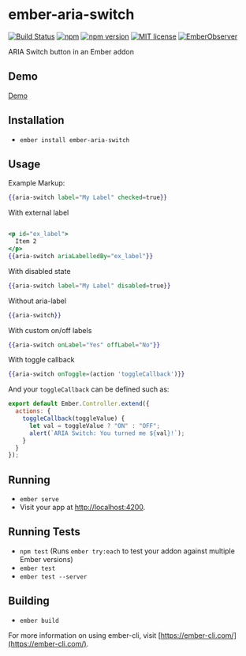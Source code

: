 # ember-aria-switch
[![Build Status](https://travis-ci.org/rajasegar/ember-aria-switch.svg?branch=master)](https://travis-ci.org/rajasegar/ember-aria-switch) 
[![npm](https://img.shields.io/npm/dm/ember-aria-switch.svg)](https://www.npmjs.com/package/ember-aria-switch)
[![npm version](http://img.shields.io/npm/v/ember-aria-switch.svg?style=flat)](https://npmjs.org/package/ember-aria-switch "View this project on npm")
[![MIT license](http://img.shields.io/badge/license-MIT-brightgreen.svg)](http://opensource.org/licenses/MIT)
[![EmberObserver](http://emberobserver.com/badges/ember-aria-switch.svg?branch=master)](http://emberobserver.com/addons/ember-aria-switch)


ARIA Switch button in an Ember addon

## Demo

[Demo](http://rajasegar.github.io/ember-aria-switch/)


## Installation

* `ember install ember-aria-switch`

## Usage
Example Markup:

```hbs
{{aria-switch label="My Label" checked=true}}
```

With external label
```hbs

<p id="ex_label">
  Item 2
</p>
{{aria-switch ariaLabelledBy="ex_label"}}
```

With disabled state
```hbs
{{aria-switch label="My Label" disabled=true}}

```

Without aria-label
```hbs
{{aria-switch}}
```

With custom on/off labels
```hbs
{{aria-switch onLabel="Yes" offLabel="No"}}
```

With toggle callback
```hbs
{{aria-switch onToggle=(action 'toggleCallback')}}

```

And your `toggleCallback` can be defined such as:
```js
export default Ember.Controller.extend({
  actions: {
    toggleCallback(toggleValue) {
      let val = toggleValue ? "ON" : "OFF";
      alert(`ARIA Switch: You turned me ${val}!`);
    }
  }
});

```

## Running

* `ember serve`
* Visit your app at [http://localhost:4200](http://localhost:4200).

## Running Tests

* `npm test` (Runs `ember try:each` to test your addon against multiple Ember versions)
* `ember test`
* `ember test --server`

## Building

* `ember build`

For more information on using ember-cli, visit [https://ember-cli.com/](https://ember-cli.com/).
